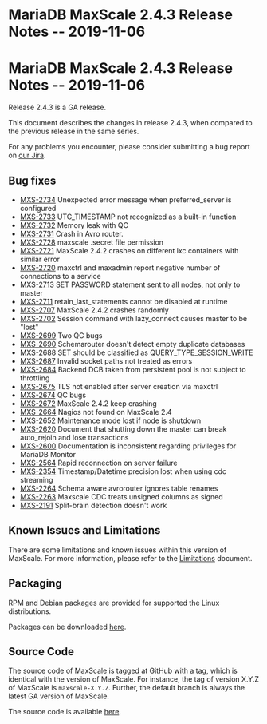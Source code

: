 
# MariaDB MaxScale 2.4.3 Release Notes -- 2019-11-06

# MariaDB MaxScale 2.4.3 Release Notes -- 2019-11-06


Release 2.4.3 is a GA release.


This document describes the changes in release 2.4.3, when compared to the
previous release in the same series.


For any problems you encounter, please consider submitting a bug
report on [our Jira](https://jira.mariadb.org/projects/MXS).


## Bug fixes


* [MXS-2734](https://jira.mariadb.org/browse/MXS-2734) Unexpected error message when preferred_server is configured
* [MXS-2733](https://jira.mariadb.org/browse/MXS-2733) UTC_TIMESTAMP not recognized as a built-in function
* [MXS-2732](https://jira.mariadb.org/browse/MXS-2732) Memory leak with QC
* [MXS-2731](https://jira.mariadb.org/browse/MXS-2731) Crash in Avro router.
* [MXS-2728](https://jira.mariadb.org/browse/MXS-2728) maxscale .secret file permission
* [MXS-2721](https://jira.mariadb.org/browse/MXS-2721) MaxScale 2.4.2 crashes on different lxc containers with similar error
* [MXS-2720](https://jira.mariadb.org/browse/MXS-2720) maxctrl and maxadmin report negative number of connections to a service
* [MXS-2713](https://jira.mariadb.org/browse/MXS-2713) SET PASSWORD statement sent to all nodes, not only to master
* [MXS-2711](https://jira.mariadb.org/browse/MXS-2711) retain_last_statements cannot be disabled at runtime
* [MXS-2707](https://jira.mariadb.org/browse/MXS-2707) MaxScale 2.4.2 crashes randomly
* [MXS-2702](https://jira.mariadb.org/browse/MXS-2702) Session command with lazy_connect causes master to be "lost"
* [MXS-2699](https://jira.mariadb.org/browse/MXS-2699) Two QC bugs
* [MXS-2690](https://jira.mariadb.org/browse/MXS-2690) Schemarouter doesn't detect empty duplicate databases
* [MXS-2688](https://jira.mariadb.org/browse/MXS-2688) SET should be classified as QUERY_TYPE_SESSION_WRITE
* [MXS-2687](https://jira.mariadb.org/browse/MXS-2687) Invalid socket paths not treated as errors
* [MXS-2684](https://jira.mariadb.org/browse/MXS-2684) Backend DCB taken from persistent pool is not subject to throttling
* [MXS-2675](https://jira.mariadb.org/browse/MXS-2675) TLS not enabled after server creation via maxctrl
* [MXS-2674](https://jira.mariadb.org/browse/MXS-2674) QC bugs
* [MXS-2672](https://jira.mariadb.org/browse/MXS-2672) MaxScale 2.4.2 keep crashing
* [MXS-2664](https://jira.mariadb.org/browse/MXS-2664) Nagios not found on MaxScale 2.4
* [MXS-2652](https://jira.mariadb.org/browse/MXS-2652) Maintenance mode lost if node is shutdown
* [MXS-2620](https://jira.mariadb.org/browse/MXS-2620) Document that shutting down the master can break auto_rejoin and lose transactions
* [MXS-2600](https://jira.mariadb.org/browse/MXS-2600) Documentation is inconsistent regarding privileges for MariaDB Monitor
* [MXS-2564](https://jira.mariadb.org/browse/MXS-2564) Rapid reconnection on server failure
* [MXS-2354](https://jira.mariadb.org/browse/MXS-2354) Timestamp/Datetime precision lost when using cdc streaming
* [MXS-2264](https://jira.mariadb.org/browse/MXS-2264) Schema aware avrorouter ignores table renames
* [MXS-2263](https://jira.mariadb.org/browse/MXS-2263) Maxscale CDC treats unsigned columns as signed
* [MXS-2191](https://jira.mariadb.org/browse/MXS-2191) Split-brain detection doesn't work


## Known Issues and Limitations


There are some limitations and known issues within this version of MaxScale.
For more information, please refer to the [Limitations](../about-maxscale-24/mariadb-maxscale-24-limitations-and-known-issues-within-mariadb-maxscale.md) document.


## Packaging


RPM and Debian packages are provided for supported the Linux distributions.


Packages can be downloaded [here](https://mariadb.com/downloads/#mariadb_platform-mariadb_maxscale).


## Source Code


The source code of MaxScale is tagged at GitHub with a tag, which is identical
with the version of MaxScale. For instance, the tag of version X.Y.Z of MaxScale
is `maxscale-X.Y.Z`. Further, the default branch is always the latest GA version
of MaxScale.


The source code is available [here](https://github.com/mariadb-corporation/MaxScale).
